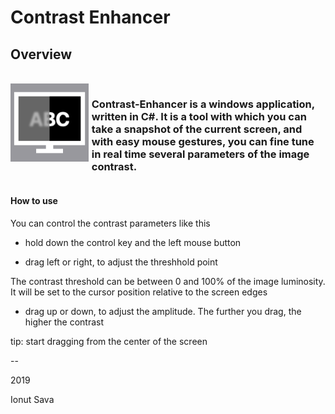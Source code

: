 # Contrast Enhancer

## **Overview**

<br />
<div style="display: grid; align-items: left; grid-template-columns: 1fr 3fr; column-gap: 5px;">
<img alt="4 App icon" src="docs/mac128x128.png" style="width: 220px;">
<h3>Contrast-Enhancer is a windows application, written in C#. It is a tool with which you can take a snapshot of the current screen, and with easy mouse gestures, you can fine tune in real time several parameters of the image contrast.</h3>
</div>

#### How to use

You can control the contrast parameters like this

* hold down the control key and the left mouse button

* drag left or right, to adjust the threshhold point

The contrast threshold can be between 0 and 100% of the image luminosity. It will be set to the cursor position relative to the screen edges

* drag up or down, to adjust the amplitude. The further you drag, the higher the contrast

tip\: start dragging from the center of the screen

--

2019

Ionut Sava
